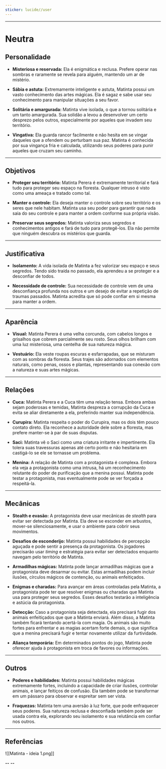 ```yaml
---
sticker: lucide//user
---
```

---
# Neutra

## Personalidade

- **Misteriosa e reservada:** Ela é enigmática e reclusa. Prefere operar nas sombras e raramente se revela para alguém, mantendo um ar de mistério.

- **Sábia e astuta:** Extremamente inteligente e astuta, Matinta possui um vasto conhecimento das artes mágicas. Ela é sagaz e sabe usar seu conhecimento para manipular situações a seu favor.

- **Solitária e amargurada:** Matinta vive isolada, o que a tornou solitária e um tanto amargurada. Sua solidão a levou a desenvolver um certo desprezo pelos outros, especialmente por aqueles que invadem seu território.

- **Vingativa:** Ela guarda rancor facilmente e não hesita em se vingar daqueles que a ofendem ou perturbam sua paz. Matinta é conhecida por sua vingança fria e calculada, utilizando seus poderes para punir aqueles que cruzam seu caminho.

---
## Objetivos

- **Proteger seu território:** Matinta Perera é extremamente territorial e fará tudo para proteger seu espaço na floresta. Qualquer intruso é visto como uma ameaça e tratado como tal.

- **Manter o controle:** Ela deseja manter o controle sobre seu território e os seres que nele habitam. Matinta usa seu poder para garantir que nada saia do seu controle e para manter a ordem conforme sua própria visão.

- **Preservar seus segredos:** Matinta valoriza seus segredos e conhecimentos antigos e fará de tudo para protegê-los. Ela não permite que ninguém descubra os mistérios que guarda.

---
## Justificativa

- **Isolamento:** A vida isolada de Matinta a fez valorizar seu espaço e seus segredos. Tendo sido traída no passado, ela aprendeu a se proteger e a desconfiar de todos.

- **Necessidade de controle:** Sua necessidade de controle vem de uma desconfiança profunda nos outros e um desejo de evitar a repetição de traumas passados. Matinta acredita que só pode confiar em si mesma para manter a ordem.

---
## Aparência 

- **Visual:** Matinta Perera é uma velha corcunda, com cabelos longos e grisalhos que cobrem parcialmente seu rosto. Seus olhos brilham com uma luz misteriosa, uma centelha de sua natureza mágica.

- **Vestuário:** Ela veste roupas escuras e esfarrapadas, que se misturam com as sombras da floresta. Seus trajes são adornados com elementos naturais, como penas, ossos e plantas, representando sua conexão com a natureza e suas artes mágicas.

---
## Relações

- **Cuca:** Matinta Perera e a Cuca têm uma relação tensa. Embora ambas sejam poderosas e temidas, Matinta despreza a corrupção da Cuca e evita se aliar diretamente a ela, preferindo manter sua independência.

- **Curupira:** Matinta respeita o poder do Curupira, mas os dois têm pouco contato direto. Ela reconhece a autoridade dele sobre a floresta, mas prefere manter-se à par de suas disputas.

- **Saci:** Matinta vê o Saci como uma criatura irritante e impertinente. Ela tolera suas travessuras apenas até certo ponto e não hesitaria em castigá-lo se ele se tornasse um problema.

- **Menina:** A relação de Matinta com a protagonista é complexa. Embora ela veja a protagonista como uma intrusa, há um reconhecimento relutante do poder de purificação que a menina possui. Matinta pode testar a protagonista, mas eventualmente pode se ver forçada a respeitá-la.

---
## Mecânicas

- **Stealth e evasão:** A protagonista deve usar mecânicas de *stealth* para evitar ser detectada por Matinta. Ela deve se esconder em arbustos, mover-se silenciosamente, e usar o ambiente para cobrir seus movimentos.

- **Desafios de esconderijo:** Matinta possui habilidades de percepção aguçada e pode sentir a presença da protagonista. Os jogadores precisarão usar *timing* e estratégia para evitar ser detectados enquanto navegam pelo território de Matinta.

- **Armadilhas mágicas:** Matinta pode lançar armadilhas mágicas que a protagonista deve desarmar ou evitar. Estas armadilhas podem incluir ilusões, círculos mágicos de contenção, ou animais enfeitiçados.

- **Enigmas e charadas:** Para avançar em áreas controladas pela Matinta, a protagonista pode ter que resolver enigmas ou charadas que Matinta usa para proteger seus segredos. Esses desafios testarão a inteligência e astúcia da protagonista.

- **Detecção:** Caso a protagonista seja detectada, ela precisará fugir dos animais enfeitiçados que que a Matinta enviará. Além disso, a Matinta também ficará tentando acertá-la com magia. Os animais são muito fortes para enfrentar e as magias acertam forte demais, o que significa que a menina precisará fugir e tentar novamente utilizar da furtividade.

- **Aliança temporária:** Em determinados pontos do jogo, Matinta pode oferecer ajuda à protagonista em troca de favores ou informações.

---
## Outros

- **Poderes e habilidades:** Matinta possui habilidades mágicas extremamente fortes, incluindo a capacidade de criar ilusões, controlar animais, e lançar feitiços de confusão. Ela também pode se transformar em um pássaro para observar e espreitar sem ser vista.

- **Fraquezas:** Matinta tem uma aversão à luz forte, que pode enfraquecer seus poderes. Sua natureza reclusa e desconfiada também pode ser usada contra ela, explorando seu isolamento e sua relutância em confiar nos outros.

---
## Referências

![[Matinta - ideia 1.png]]

**--**                                                                                                                                                              **--**
